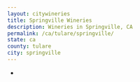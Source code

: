 ```yaml
---
layout: citywineries
title: Springville Wineries
description: Wineries in Springville, CA
permalink: /ca/tulare/springville/
state: ca
county: tulare
city: springville
---
```

-
